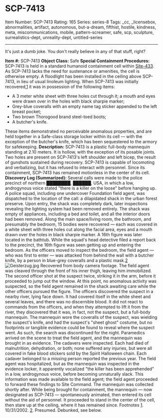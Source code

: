 # SCP-7413
Item Number: SCP-7413
Rating: 165
Series: series-8
Tags: _cc, _licensebox, abnormalities, artifact, autonomous, but-a-dream, fifthist, hostile, kindness, meta, miscommunications, mobile, pattern-screamer, safe, scp, sculpture, surrealistics-dept, unreality-dept, untitled-series

---

It's just a dumb joke. You don't really believe in any of that stuff, right?
  
**Item #:** SCP-7413 
**Object Class:** Safe
**Special Containment Procedures:** SCP-7413 is held in a standard humanoid containment cell within [Site-433](/but-a-dream). As SCP-7413 lacks the need for sustenance or amenities, the cell is otherwise empty. A floodlight has been installed in the ceiling above SCP-7413, in lieu of usual linoleum lighting.
When SCP-7413 was initially recovered,[1](javascript:;) it was in possession of the following items:
  * A 3 meter white sheet with three holes cut through it; a mouth and eyes were drawn over in the holes with black sharpie marker;
  * Grey-blue coveralls with an empty name tag sticker appended to the left breast pocket;
  * Two brown Thorogood brand steel-toed boots;
  * A butcher's knife.

These items demonstrated no perceivable anomalous properties, and are held together in a Safe-class storage locker within its cell — with the exception of the butcher's knife, which has been sequestered to the armory for safekeeping.
**Description:** SCP-7413 is a plastic full-body mannequin standing at 2.10 meters. It is hollow, with the exception of its posable joints. Two holes are present on SCP-7413's left shoulder and left bicep, the result of gunshots sustained during recovery. SCP-7413 is capable of locomoting and verbalizing, but it has refused to interact with personnel. Since its containment, SCP-7413 has remained motionless in the center of its cell.
**Discovery Log (Summarized):** Several calls were made to the police precinct of northern ████████, ██████, USA, in which a low, androgynous voice stated "there is a killer on the loose" before hanging up.
A police squad, including one undercover Foundation field agent, was dispatched to the location of the call: a dilapidated shack in the urban forest preserve.
Upon entry, the shack was completely dark, later inspections revealing the lighting system had been removed entirely. The shack was empty of appliances, including a bed and toilet, and all the interior doors had been removed. Along the main space/living room, the bathroom, and presumably the bedroom, 15 bodies were recovered — each was covered in a white sheet with three holes cut along the facial area, eyes and a mouth drawn over the holes in black sharpie marker. A 16th figure was later located in the bathtub.
While the squad's head detective filed a report back to the precinct, the 16th figure was seen getting up and entering the bedroom.
As the officers moved to inspect the bedroom, the field agent — who was first to enter — was attacked from behind the wall with a butcher knife, by a person in blue-grey coveralls and a plastic mask.[2](javascript:;)
![Geisterzug.jpg](https://scp-wiki.wdfiles.com/local--files/scp-7413/Geisterzug.jpg)
Recovered from body camera footage.
The field agent was cleaved through the front of his inner thigh, leaving him immobilized. The second officer shot at the suspect twice, striking it in the arm, before it proceeded to jump out the window. At this point, no anomalous activity was suspected, so the field agent remained in the shack awaiting care while the other officers pursued the figure.
The officers discovered the suspect in a nearby river, lying face down. It had covered itself in the white sheet and several leaves, and there was no discernible blood.
It did not react to commands from the officers, and when they attempted to lift it from the river, they discovered that it was, in fact, not the suspect, but a full-body mannequin. The mannequin wore the coveralls of the suspect, was wielding the suspect's knife, and had the suspect's "sheet ghost" costume, but no footprints or tangible evidence could be found to reveal where the suspect went. As such, the search was discontinued for the night. Paramedics arrived on the scene to treat the field agent, and the mannequin was brought in as evidence.
The cadavers were inspected. Each had died of malnutrition, dehydration, or both; none suffered any injuries, but were all covered in fake blood stickers sold by the Spirit Halloween chain. Each cadaver belonged to a missing person reported the previous year.
The field agent was hospitalized, but as the mannequin was inspected in the evidence locker, it apparently vocalized "the killer has been apprehended" in a low, androgynous voice, before becoming unnaturally slack. This information was made available to the field agent; the field agent proceeded to forward these findings to Site Command. The mannequin was collected shortly after.
While being brought for containment, the mannequin — now designated as SCP-7413 — spontaneously animated, then entered its cell without the aid of personnel. It proceeded to stand in the center of the cell, then stare up at the ceiling, where it has remained since.
Footnotes
[1](javascript:;). 10/31/2002.
[2](javascript:;). Presumed. Debunked, see below.